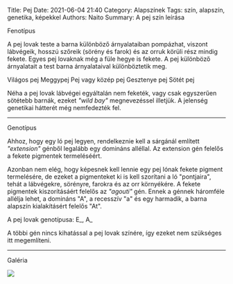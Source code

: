 Title: Pej
Date: 2021-06-04 21:40
Category: Alapszínek
Tags: szín, alapszín, genetika, képekkel
Authors: Naito
Summary: A pej szín leírása

Fenotípus

A pej lovak teste a barna különböző árnyalataiban pompázhat, viszont lábvégeik, hosszú szőreik (sörény és farok) és az orruk körüli rész mindig fekete. Egyes pej lovaknak még a füle hegye is fekete. A pej különböző árnyalatait a test barna árnyalataival különböztetik meg.

Világos pej
Meggypej
Pej vagy közép pej
Gesztenye pej
Sötét pej

Néha a pej lovak lábvégei egyáltalán nem feketék, vagy csak egyszerűen sötétebb barnák, ezeket <span title="ford.: vad pej" style="cursor: help">_"wild bay"_</span> megnevezéssel illetjük. A jelenség genetikai hátterét még nemfedezték fel.

***
Genotípus

Ahhoz, hogy egy ló pej legyen, rendelkeznie kell a sárgánál említett <span title="ford.: kiterjesztés" style="cursor: help">_"extension"_</span> génből legalább egy domináns alléllal. Az extension gén felelős a fekete pigmentek termeléséért.

Azonban nem elég, hogy képesnek kell lennie egy pej lónak fekete pigment termelésére, de ezeket a pigmenteket ki is kell szorítani a ló "pontjaira", tehát a lábvégekre, sörényre, farokra és az orr környékére. A fekete pigmentek kiszorításáért felelős az <span title="a szó egy a tengerimalachoz nagyon hasonló, dél és közép-amerikai rágcsálófaj neve" style="cursor: help">_"agouti"_</span> gén. Ennek a génnek háromféle allélja lehet, a domináns "A", a recesszív "a" és egy harmadik, a barna alapszín kialakításért felelős "At".

A pej lovak genotípusa: E_, A_

A többi gén nincs kihatással a pej lovak színére, így ezeket nem szükséges itt megemlíteni.
***
Galéria

![](https://i3.lensdump.com/i/Zjhjwm.png)
